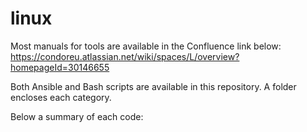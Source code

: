 # linux
Most manuals for tools are available in the Confluence link below:
https://condoreu.atlassian.net/wiki/spaces/L/overview?homepageId=30146655

Both Ansible and Bash scripts are available in this repository. A folder encloses each category.

Below a summary of each code:
